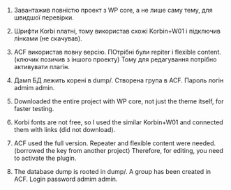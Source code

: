 1. Завантажив повністю проект з WP core, а не лише саму тему, для швидшої перевірки. 
2. Шрифти Korbi nлатні, тому використав схожі Korbin+W01 і підключив лінками (не скачував).
3. ACF використав повну версію. ПОтрібні були repiter і flexible content. (ключик позичив з іншого проекту) Тому для редагування потрібно активувати плагін.
4. Дамп БД лежить корені в dump/. Створена група в ACF. Пароль логін admim admin. 


1. Downloaded the entire project with WP core, not just the theme itself, for faster testing.
2. Korbi fonts are not free, so I used the similar Korbin+W01 and connected them with links (did not download).
3. ACF used the full version. Repeater and flexible content were needed. (borrowed the key from another project) Therefore, for editing, you need to activate the plugin.
4. The database dump is rooted in dump/. A group has been created in ACF. Login password admim admin.
